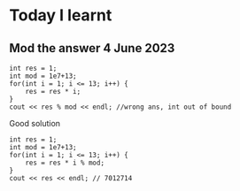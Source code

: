 # Today I learnt

## Mod the answer 4 June 2023




    int res = 1;
	int mod = 1e7+13;
	for(int i = 1; i <= 13; i++) {
		res = res * i;
	}
	cout << res % mod << endl; //wrong ans, int out of bound

Good solution

    int res = 1;
	int mod = 1e7+13;
	for(int i = 1; i <= 13; i++) {
		res = res * i % mod;
	}
	cout << res << endl; // 7012714
